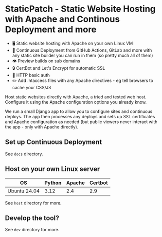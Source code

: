 # StaticPatch - Static Website Hosting with Apache and Continous Deployment and more

* 🖥️ Static website hosting with Apache on your own Linux VM
* 🚢 Continuous Deployment from GitHub Actions, GitLab and more with any static site builder you can run in them (so pretty much all of them)
* 👁️ Preview builds on sub domains
* 🔒 CertBot and Let's Encrypt for automatic SSL
* 🔑 HTTP basic auth
* ✏️ Add .htaccess files with any Apache directives - eg tell browsers to cache your CSS/JS

Host static websites directly with Apache, a tried and tested web host. Configure it using the Apache configuration options you already know.

We run a small Django app to allow you to configure sites and continuous deploys. The app then processes any deploys and sets up SSL certificates and Apache configuration as needed (but public viewers never interact with the app - only with Apache directly).

## Set up Continuous Deployment

See `docs` directory.

## Host on your own Linux server

| OS           | Python | Apache | Certbot |
| ----         | ------ | ------ | ------- |
| Ubuntu 24.04 | 3.12   | 2.4    | 2.9     |

See `host` directory for more.

## Develop the tool?

See `dev` directory for more.
